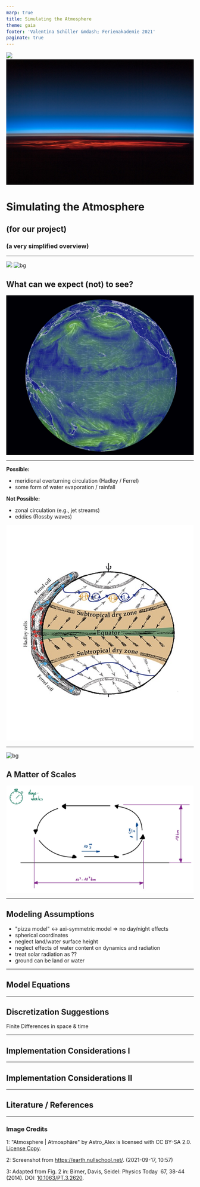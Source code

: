 ```yaml
---
marp: true
title: Simulating the Atmosphere
theme: gaia
footer: 'Valentina Schüller &mdash; Ferienakademie 2021'
paginate: true
---
```


![](#fff8e1)
![bg](./atmosphere.jpeg)

# Simulating the Atmosphere

## (for our project)

### (a very simplified overview)


---

![](#fff8e1)
![bg](black)
## What can we expect (not) to see?

<style>
img[alt~="center"] {
  display: block;
  margin: 0 auto;
}
</style>

![w:570 center](earth_nullschool.png)

---

**Possible:**

- meridional overturning circulation (Hadley / Ferrel)
- some form of water evaporation / rainfall

**Not Possible:**

- zonal circulation (e.g., jet streams)
- eddies (Rossby waves)

![bg right](hadley_ferrel_2.png)


---
![bg](white)

## A Matter of Scales
![w:900 center](scales-3.png)


---

## Modeling Assumptions

- "pizza model" $\leftrightarrow$ axi-symmetric model $\Rightarrow$ no day/night effects
- spherical coordinates
- neglect land/water surface height
- neglect effects of water content on dynamics and radiation
- treat solar radiation as ??
- ground can be land or water


---

## Model Equations

---

## Discretization Suggestions

Finite Differences in space & time

---

## Implementation Considerations I

---

## Implementation Considerations II

--- 

## Literature / References

---

### Image Credits

1: "Atmosphere | Atmosphäre" by Astro_Alex is licensed with CC BY-SA 2.0. [License Copy](https://creativecommons.org/licenses/by-sa/2.0/).

2: Screenshot from https://earth.nullschool.net/. (2021-09-17, 10:57)

3: Adapted from Fig. 2 in: Birner, Davis, Seidel: Physics Today  67, 38-44 (2014). DOI: [10.1063/PT.3.2620](https://doi.org/10.1063/PT.3.2620).
